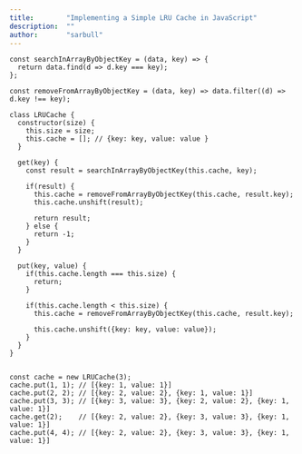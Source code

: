 ```yaml
---
title:        "Implementing a Simple LRU Cache in JavaScript"
description:  ""
author:       "sarbull"
---
```


<pre class="stackoverflow-light"><code class="hljs language-javascript">const searchInArrayByObjectKey = (data, key) => {
  return data.find(d => d.key === key);
};

const removeFromArrayByObjectKey = (data, key) => data.filter((d) => d.key !== key);

class LRUCache {
  constructor(size) {
    this.size = size;
    this.cache = []; // {key: key, value: value }
  }

  get(key) {
    const result = searchInArrayByObjectKey(this.cache, key);

    if(result) {
      this.cache = removeFromArrayByObjectKey(this.cache, result.key);
      this.cache.unshift(result);

      return result;
    } else {
      return -1;
    }
  }

  put(key, value) {
    if(this.cache.length === this.size) {
      return;
    }

    if(this.cache.length < this.size) {
      this.cache = removeFromArrayByObjectKey(this.cache, result.key);

      this.cache.unshift({key: key, value: value});
    }
  }
}


const cache = new LRUCache(3);
cache.put(1, 1); // [{key: 1, value: 1}]
cache.put(2, 2); // [{key: 2, value: 2}, {key: 1, value: 1}]
cache.put(3, 3); // [{key: 3, value: 3}, {key: 2, value: 2}, {key: 1, value: 1}]
cache.get(2);    // [{key: 2, value: 2}, {key: 3, value: 3}, {key: 1, value: 1}]
cache.put(4, 4); // [{key: 2, value: 2}, {key: 3, value: 3}, {key: 1, value: 1}]
</code></pre>
